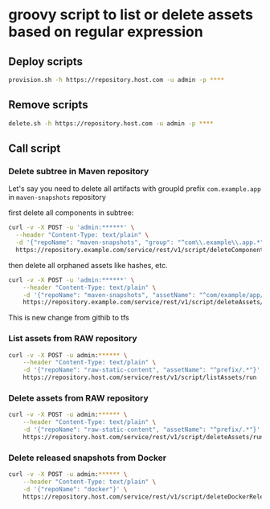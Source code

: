 # groovy script to list or delete assets based on regular expression

## Deploy scripts

```bash
provision.sh -h https://repository.host.com -u admin -p ****
```

## Remove scripts

```bash
delete.sh -h https://repository.host.com -u admin -p ****
```

## Call script

### Delete subtree in Maven repository

Let's say you need to delete all artifacts with groupId prefix `com.example.app` in `maven-snapshots` repository

first delete all components in subtree:
```bash
curl -v -X POST -u 'admin:******' \
  --header "Content-Type: text/plain" \
  -d '{"repoName": "maven-snapshots", "group": "^com\\.example\\.app.*"}' \
  https://repository.example.com/service/rest/v1/script/deleteComponents/run
```

then delete all orphaned assets like hashes, etc.
```bash
curl -v -X POST -u 'admin:******' \
    --header "Content-Type: text/plain" \
    -d '{"repoName": "maven-snapshots", "assetName": "^com/example/app/.*"}' \
    https://repository.example.com/service/rest/v1/script/deleteAssets/run
```
This is new change from githib to tfs

### List assets from RAW repository

```bash
curl -v -X POST -u admin:****** \
    --header "Content-Type: text/plain" \
    -d '{"repoName": "raw-static-content", "assetName": "^prefix/.*"}' \
    https://repository.host.com/service/rest/v1/script/listAssets/run
```

### Delete assets from RAW repository

```bash
curl -v -X POST -u admin:****** \
    --header "Content-Type: text/plain" \
    -d '{"repoName": "raw-static-content", "assetName": "^prefix/.*"}' \
    https://repository.host.com/service/rest/v1/script/deleteAssets/run
```

### Delete released snapshots from Docker

```bash
curl -v -X POST -u admin:****** \
    --header "Content-Type: text/plain" \
    -d '{"repoName": "docker"}' \
    https://repository.host.com/service/rest/v1/script/deleteDockerReleasedSnapshots/run
```
